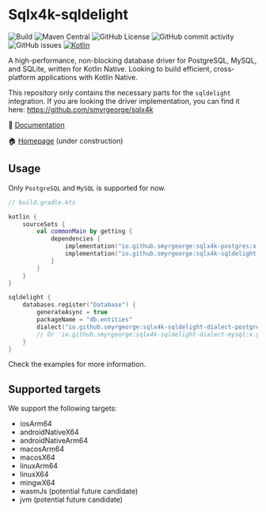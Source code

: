 # Sqlx4k-sqldelight

![Build](https://github.com/smyrgeorge/sqlx4k-sqldelight/actions/workflows/ci.yml/badge.svg)
![Maven Central](https://img.shields.io/maven-central/v/io.github.smyrgeorge/sqlx4k-sqldelight)
![GitHub License](https://img.shields.io/github/license/smyrgeorge/sqlx4k-sqldelight)
![GitHub commit activity](https://img.shields.io/github/commit-activity/w/smyrgeorge/sqlx4k-sqldelight)
![GitHub issues](https://img.shields.io/github/issues/smyrgeorge/sqlx4k-sqldelight)
[![Kotlin](https://img.shields.io/badge/kotlin-2.0.20-blue.svg?logo=kotlin)](http://kotlinlang.org)

A high-performance, non-blocking database driver for PostgreSQL, MySQL, and SQLite, written for Kotlin Native.
Looking to build efficient, cross-platform applications with Kotlin Native.

This repository only contains the necessary parts for the `sqldelight` integration.
If you are looking the driver implementation, you can find it here: https://github.com/smyrgeorge/sqlx4k

📖 [Documentation](https://smyrgeorge.github.io/sqlx4k-sqldelight/)

🏠 [Homepage](https://smyrgeorge.github.io/) (under construction)

## Usage

Only `PostgreSQL` and `MySQL` is supported for now.

```kotlin
// build.gradle.kts

kotlin {
    sourceSets {
        val commonMain by getting {
            dependencies {
                implementation("io.github.smyrgeorge:sqlx4k-postgres:x.y.z")
                implementation("io.github.smyrgeorge:sqlx4k-sqldelight:x.y.z")
            }
        }
    }
}

sqldelight {
    databases.register("Database") {
        generateAsync = true
        packageName = "db.entities"
        dialect("io.github.smyrgeorge:sqlx4k-sqldelight-dialect-postgres:x.y.z")
        // Or 'io.github.smyrgeorge:sqlx4k-sqldelight-dialect-mysql:x.y.z' for MySQl. 
    }
}
```

Check the examples for more information.

## Supported targets

We support the following targets:

- iosArm64
- androidNativeX64
- androidNativeArm64
- macosArm64
- macosX64
- linuxArm64
- linuxX64
- mingwX64
- wasmJs (potential future candidate)
- jvm (potential future candidate)
